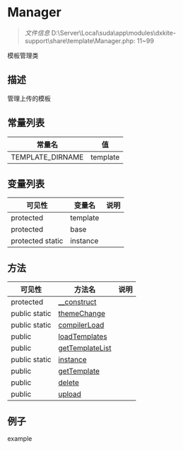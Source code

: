 #  Manager 

> *文件信息* D:\Server\Local\suda\app\modules\dxkite-support\share\template\Manager.php: 11~99

模板管理类

## 描述

管理上传的模板


## 常量列表
| 常量名  |  值|
|--------|----|
|TEMPLATE_DIRNAME | template | 





## 变量列表
| 可见性 |  变量名   | 说明 |
|--------|----|------|
| protected   | template | | 
| protected   | base | | 
| protected static  | instance | | 



## 方法


| 可见性 | 方法名 | 说明 |
|--------|-------|------|
| protected |[__construct](Manager/__construct.md) |  |
| public static|[themeChange](Manager/themeChange.md) |  |
| public static|[compilerLoad](Manager/compilerLoad.md) |  |
| public |[loadTemplates](Manager/loadTemplates.md) |  |
| public |[getTemplateList](Manager/getTemplateList.md) |  |
| public static|[instance](Manager/instance.md) |  |
| public |[getTemplate](Manager/getTemplate.md) |  |
| public |[delete](Manager/delete.md) |  |
| public |[upload](Manager/upload.md) |  |



## 例子

example